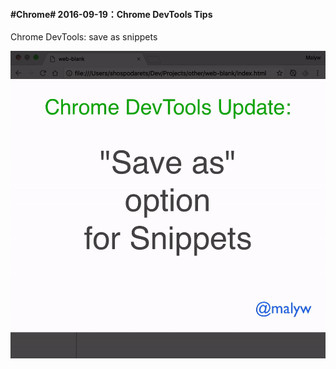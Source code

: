 #### #Chrome# 2016-09-19：Chrome DevTools Tips
Chrome DevTools: save as snippets

![](image/saveAsSnippets.gif)
